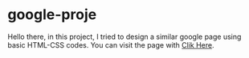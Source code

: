 # google-proje
Hello there, in this project, I tried to design a similar google page using basic HTML-CSS codes. You can visit the page with [Clik Here](https://sakegr.github.io/google-proje/).
